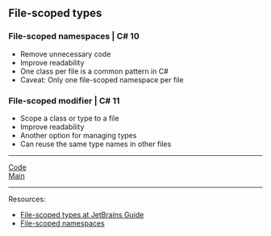 ## File-scoped types

### File-scoped namespaces | C# 10

* Remove unnecessary code
* Improve readability
* One class per file is a common pattern in C#
* Caveat: Only one file-scoped namespace per file

### File-scoped modifier | C# 11

* Scope a class or type to a file 
* Improve readability
* Another option for managing types
* Can reuse the same type names in other files

***
[Code](../Services/BookInventory.cs)
<br>
[Main](main.md)
***
Resources:

* [File-scoped types at JetBrains Guide](https://www.jetbrains.com/guide/dotnet/tips/file-scoped-namespaces/)
* [File-scoped namespaces](https://learn.microsoft.com/dotnet/csharp/whats-new/csharp-10#file-scoped-namespace-declaration)
